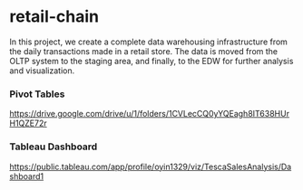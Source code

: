 # retail-chain

In this project, we create a complete data warehousing infrastructure from the daily transactions made in a retail store. The data is moved from the OLTP system to the staging area, and finally, to the EDW for further analysis and visualization. 

### Pivot Tables
https://drive.google.com/drive/u/1/folders/1CVLecCQ0yYQEagh8IT638HUrH1QZE72r 

### Tableau Dashboard
https://public.tableau.com/app/profile/oyin1329/viz/TescaSalesAnalysis/Dashboard1 
